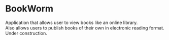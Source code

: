 # BookWorm

Application that allows user to view books like an online library. <br>
Also allows users to publish books of their own in electronic reading format. <br>
Under construction.